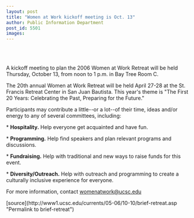```yaml
---
layout: post
title: "Women at Work kickoff meeting is Oct. 13"
author: Public Information Department
post_id: 5501
images:
---
```


<a name="content" id="content"></a><br>
<br>
<p>
  A kickoff meeting to plan the 2006 Women at Work Retreat will be held Thursday, October 13, from noon to 1 p.m. in Bay Tree Room C.
</p>
<p>
  The 20th annual Women at Work Retreat will be held April 27-28 at the St. Francis Retreat Center in San Juan Bautista. This year's theme is "The First 20 Years: Celebrating the Past, Preparing for the Future."
</p>
<p>
  Participants may contribute a little--or a lot--of their time, ideas and/or energy to any of several committees, including:
</p>
<p>
  * <strong>Hospitality.</strong> Help everyone get acquainted and have fun.
</p>
<p>
  * <strong>Programming.</strong> Help find speakers and plan relevant programs and discussions.
</p>
<p>
  * <strong>Fundraising.</strong> Help with traditional and new ways to raise funds for this event.
</p>
<p>
  * <strong>Diversity/Outreach.</strong> Help with outreach and programming to create a culturally inclusive experience for everyone.
</p>
<p>
  For more information, contact <a href="mailto:womenatwork@ucsc.edu%20">womenatwork@ucsc.edu</a>
</p>
[source](http://www1.ucsc.edu/currents/05-06/10-10/brief-retreat.asp "Permalink to brief-retreat")
